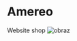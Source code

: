 # Amereo
Website shop
![obraz](https://user-images.githubusercontent.com/72524097/233495203-b4adc0be-0070-47b9-91a8-5244d16348c6.png)
